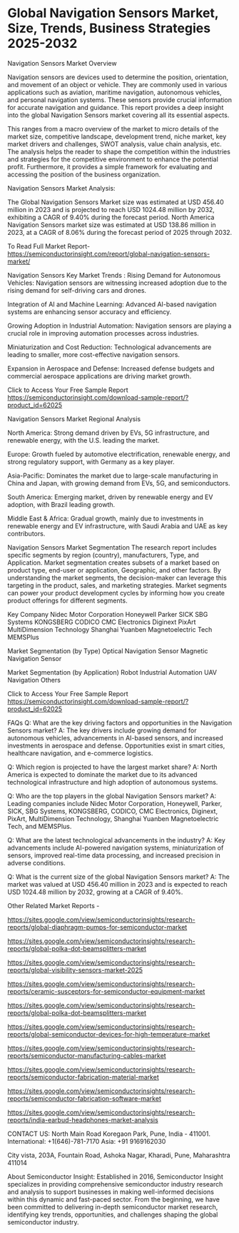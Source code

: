 <h1>Global Navigation Sensors Market, Size, Trends, Business Strategies 2025-2032</h1>
Navigation Sensors Market Overview

Navigation sensors are devices used to determine the position, orientation, and movement of an object or vehicle. They are commonly used in various applications such as aviation, maritime navigation, autonomous vehicles, and personal navigation systems. These sensors provide crucial information for accurate navigation and guidance. This report provides a deep insight into the global Navigation Sensors market covering all its essential aspects.

This ranges from a macro overview of the market to micro details of the market size, competitive landscape, development trend, niche market, key market drivers and challenges, SWOT analysis, value chain analysis, etc. The analysis helps the reader to shape the competition within the industries and strategies for the competitive environment to enhance the potential profit. Furthermore, it provides a simple framework for evaluating and accessing the position of the business organization.

Navigation Sensors Market Analysis:

The Global Navigation Sensors Market size was estimated at USD 456.40 million in 2023 and is projected to reach USD 1024.48 million by 2032, exhibiting a CAGR of 9.40% during the forecast period. North America Navigation Sensors market size was estimated at USD 138.86 million in 2023, at a CAGR of 8.06% during the forecast period of 2025 through 2032.

To Read Full Market Report-
https://semiconductorinsight.com/report/global-navigation-sensors-market/

Navigation Sensors Key Market Trends :
Rising Demand for Autonomous Vehicles: Navigation sensors are witnessing increased adoption due to the rising demand for self-driving cars and drones.

Integration of AI and Machine Learning: Advanced AI-based navigation systems are enhancing sensor accuracy and efficiency.

Growing Adoption in Industrial Automation: Navigation sensors are playing a crucial role in improving automation processes across industries.

Miniaturization and Cost Reduction: Technological advancements are leading to smaller, more cost-effective navigation sensors.

Expansion in Aerospace and Defense: Increased defense budgets and commercial aerospace applications are driving market growth.

Click to Access Your Free Sample Report
https://semiconductorinsight.com/download-sample-report/?product_id=62025

Navigation Sensors Market Regional Analysis

North America:
Strong demand driven by EVs, 5G infrastructure, and renewable energy, with the U.S. leading the market.

Europe:
Growth fueled by automotive electrification, renewable energy, and strong regulatory support, with Germany as a key player.

Asia-Pacific:
Dominates the market due to large-scale manufacturing in China and Japan, with growing demand from EVs, 5G, and semiconductors.

South America:
Emerging market, driven by renewable energy and EV adoption, with Brazil leading growth.

Middle East & Africa:
Gradual growth, mainly due to investments in renewable energy and EV infrastructure, with Saudi Arabia and UAE as key contributors.

Navigation Sensors Market Segmentation
The research report includes specific segments by region (country), manufacturers, Type, and Application. Market segmentation creates subsets of a market based on product type, end-user or application, Geographic, and other factors. By understanding the market segments, the decision-maker can leverage this targeting in the product, sales, and marketing strategies. Market segments can power your product development cycles by informing how you create product offerings for different segments.

Key Company
Nidec Motor Corporation
Honeywell
Parker
SICK
SBG Systems
KONGSBERG
CODICO
CMC Electronics
Diginext
PixArt
MultiDimension Technology
Shanghai Yuanben Magnetoelectric Tech
MEMSPlus

Market Segmentation (by Type)
Optical Navigation Sensor
Magnetic Navigation Sensor

Market Segmentation (by Application)
Robot
Industrial Automation
UAV Navigation
Others

Click to Access Your Free Sample Report
https://semiconductorinsight.com/download-sample-report/?product_id=62025

FAQs
Q: What are the key driving factors and opportunities in the Navigation Sensors market?
A: The key drivers include growing demand for autonomous vehicles, advancements in AI-based sensors, and increased investments in aerospace and defense. Opportunities exist in smart cities, healthcare navigation, and e-commerce logistics.

Q: Which region is projected to have the largest market share?
A: North America is expected to dominate the market due to its advanced technological infrastructure and high adoption of autonomous systems.

Q: Who are the top players in the global Navigation Sensors market?
A: Leading companies include Nidec Motor Corporation, Honeywell, Parker, SICK, SBG Systems, KONGSBERG, CODICO, CMC Electronics, Diginext, PixArt, MultiDimension Technology, Shanghai Yuanben Magnetoelectric Tech, and MEMSPlus.

Q: What are the latest technological advancements in the industry?
A: Key advancements include AI-powered navigation systems, miniaturization of sensors, improved real-time data processing, and increased precision in adverse conditions.

Q: What is the current size of the global Navigation Sensors market?
A: The market was valued at USD 456.40 million in 2023 and is expected to reach USD 1024.48 million by 2032, growing at a CAGR of 9.40%.

Other Related Market Reports -

https://sites.google.com/view/semiconductorinsights/research-reports/global-diaphragm-pumps-for-semiconductor-market

https://sites.google.com/view/semiconductorinsights/research-reports/global-polka-dot-beamsplitters-market

https://sites.google.com/view/semiconductorinsights/research-reports/global-visibility-sensors-market-2025

https://sites.google.com/view/semiconductorinsights/research-reports/ceramic-susceptors-for-semiconductor-equipment-market

https://sites.google.com/view/semiconductorinsights/research-reports/global-polka-dot-beamsplitters-market

https://sites.google.com/view/semiconductorinsights/research-reports/global-semiconductor-devices-for-high-temperature-market

https://sites.google.com/view/semiconductorinsights/research-reports/semiconductor-manufacturing-cables-market

https://sites.google.com/view/semiconductorinsights/research-reports/semiconductor-fabrication-material-market

https://sites.google.com/view/semiconductorinsights/research-reports/semiconductor-fabrication-software-market

https://sites.google.com/view/semiconductorinsights/research-reports/india-earbud-headphones-market-analysis

CONTACT US:
North Main Road Koregaon Park, Pune, India - 411001.
International: +1(646)-781-7170
Asia: +91 9169162030

City vista, 203A, Fountain Road, Ashoka Nagar, Kharadi, Pune, Maharashtra 411014

About Semiconductor Insight:
Established in 2016, Semiconductor Insight specializes in providing comprehensive semiconductor industry research and analysis to support businesses in making well-informed decisions within this dynamic and fast-paced sector. From the beginning, we have been committed to delivering in-depth semiconductor market research, identifying key trends, opportunities, and challenges shaping the global semiconductor industry.
